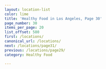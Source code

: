 ```yaml
---
layout: location-list
color: lime
title: 'Healthy Food in Los Angeles, Page 30'
page_number: 30
items_per_page: 20
list_offset: 580
first: /locations/
canonical_url: /locations/
next: /locations/page31/
previous: /locations/page29/
category: Healthy Food

---
```

